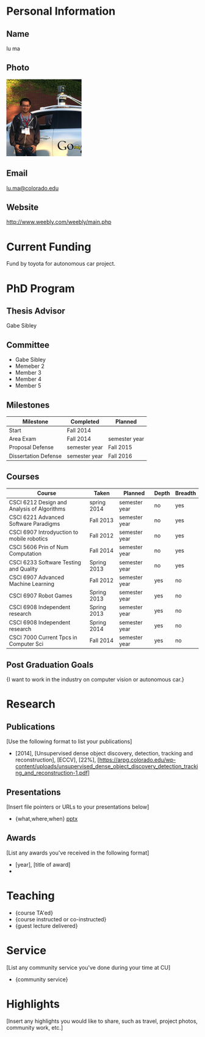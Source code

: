 # Personal Information

## Name
lu ma

## Photo
![](image/profile.jpg)

## Email
lu.ma@colorado.edu

## Website
http://www.weebly.com/weebly/main.php

# Current Funding
Fund by toyota for autonomous car project.

# PhD Program

## Thesis Advisor
Gabe Sibley

## Committee 
* Gabe Sibley
* Memeber 2
* Member 3
* Member 4 
* Member 5

## Milestones

| Milestone            | Completed         | Planned           |         
| -------------------- | ----------------- | ----------------- |
| Start                | Fall 2014      |                   |
| Area Exam            | Fall 2014 | semester year |
| Proposal Defense     | semester year | Fall 2015 |
| Dissertation Defense | semester year | Fall 2016         |

## Courses

| Course           | Taken             | Planned            | Depth    | Breadth | 
| ---------------- | ----------------- | ------------------ | -------- | ------- |
| CSCI 6212 Design and Analysis of Algorithms | spring 2014 | semester year  | no | yes|
| CSCI 6221 Advanced Software Paradigms | Fall 2013 | semester year  | no | yes|
| CSCI 6907 Introdyuction to mobile robotics | Fall 2012 | semester year  | no | yes|
| CSCI 5606 Prin of Num Computation | Fall 2014 | semester year  | no | yes|
| CSCI 6233 Software Testing and Quality | Spring 2013 | semester year  | no | yes|
| CSCI 6907 Advanced Machine Learning | Fall 2012 | semester year  | yes | no|
| CSCI 6907 Robot Games | Spring 2013 | semester year  | yes | no|
| CSCI 6908 Independent research | Spring 2013 | semester year  | yes | no|
| CSCI 6908 Independent research | Spring 2014 | semester year  | yes | no|
| CSCI 7000 Current Tpcs in Computer Sci | Fall 2014 | semester year  | yes | no|

## Post Graduation Goals

{I want to work in the industry on computer vision or autonomous car.}

# Research

## Publications
[Use the following format to list your publications]

* [2014], [Unsupervised dense object discovery, detection, tracking and reconstruction], [ECCV], [22%], [https://arpg.colorado.edu/wp-content/uploads/unsupervised_dense_object_discovery_detection_tracking_and_reconstruction-1.pdf]

## Presentations
[Insert file pointers or URLs to your presentations below]
* {what,where,when} [pptx](files/presentation-file.pptx)
      
## Awards
[List any awards you've received in the following format]

* [year], [title of award]
* 

# Teaching

* {course TA'ed}
* {course instructed or co-instructed}
* {guest lecture delivered}

# Service
[List any community service you've done during your time at CU]

* {community service}

# Highlights
[Insert any highlights you would like to share, such as travel, project photos, community work, etc.]

